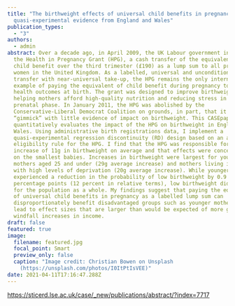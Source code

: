 ```yaml
---
title: "The birthweight effects of universal child benefits in pregnancy:
  quasi-experimental evidence from England and Wales"
publication_types:
  - "3"
authors:
  - admin
abstract: Over a decade ago, in April 2009, the UK Labour government introduced
  the Health in Pregnancy Grant (HPG), a cash transfer of the equivalent of
  child benefit over the third trimester (£190) as a lump sum to all pregnant
  women in the United Kingdom. As a labelled, universal and unconditional cash
  transfer with near-universal take-up, the HPG remains the only international
  example of paying the equivalent of child benefit during pregnancy to improve
  health outcomes at birth. The grant was designed to improve birthweight by
  helping mothers afford high-quality nutrition and reducing stress in the
  prenatal phase. In January 2011, the HPG was abolished by the
  Conservative-Liberal Democrat Coalition on grounds, in part, that it was a
  “gimmick” with little evidence of impact on birthweight. This CASEpaper
  quantitatively evaluates the impact of the HPG on birthweight in England and
  Wales. Using administrative birth registrations data, I implement a
  quasi-experimental regression discontinuity (RD) design based on an arbitrary
  eligibility rule for the HPG. I find that the HPG was responsible for an
  increase of 11g in birthweight on average and that effects were concentrated
  on the smallest babies. Increases in birthweight were largest for younger
  mothers aged 25 and under (29g average increase) and mothers living in areas
  with high levels of deprivation (20g average increase). While younger mothers
  experienced a reduction in the probability of low birthweight by 0.9
  percentage points (12 percent in relative terms), low birthweight did not fall
  for the population as a whole. My findings suggest that paying the equivalent
  of universal child benefits in pregnancy as a labelled lump sum can
  disproportionately benefit disadvantaged groups such as younger mothers and
  lead to effect sizes that are larger than would be expected of more general
  windfall increases in income.
draft: false
featured: true
image:
  filename: featured.jpg
  focal_point: Smart
  preview_only: false
  caption: "Image credit: Christian Bowen on Unsplash
    (https://unsplash.com/photos/I0ItPtIsVEE)"
date: 2021-04-11T17:16:47.288Z
---
```

https://sticerd.lse.ac.uk/case/_new/publications/abstract/?index=7717